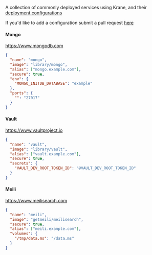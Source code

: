 A collection of commonly deployed services using Krane, and their [deployment configurations](http://localhost:3000/#/docs/deployment)

If you'd like to add a configuration submit a pull request [here](https://github.com/krane/krane/tree/master/docs/docs/example-configs.md)

#### Mongo 

https://www.mongodb.com

```json
{
  "name": "mongo",
  "image": "library/mongo",
  "alias": ["mongo.example.com"],
  "secure": true,
  "env": {
    "MONGO_INITDB_DATABASE": "example"
  },
  "ports": {
    "": "27017"
  }
}
```

#### Vault
 
https://www.vaultproject.io

```json
{
  "name": "vault",
  "image": "library/vault",
  "alias": ["vault.example.com"],
  "secure": true,
  "secrets": {
    "VAULT_DEV_ROOT_TOKEN_ID": "@VAULT_DEV_ROOT_TOKEN_ID"
  }
}
```

#### Meili

https://www.meilisearch.com

```json
{
  "name": "meili",
  "image": "getmeili/meilisearch",
  "secure": true,
  "alias": ["meili.example.com"],
  "volumes": {
    "/tmp/data.ms": "/data.ms"
  }
}
```